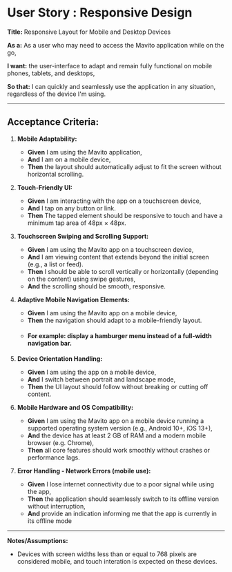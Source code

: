 # User Story : Responsive Design

**Title:** Responsive Layout for Mobile and Desktop Devices

**As a:** As a user who may need to access the Mavito application while on the go,

**I want:** the user-interface to adapt and remain fully functional on mobile phones, tablets, and desktops,

**So that:** I can quickly and seamlessly use the application in any situation, regardless of the device I'm using.

---

## Acceptance Criteria:

1.  **Mobile Adaptability:**
    - **Given** I am using the Mavito application,
    - **And** I am on a mobile device,
    - **Then** the layout should automatically adjust to fit the screen without horizontal scrolling.

2.  **Touch-Friendly UI:**
    - **Given** I am interacting with the app on a touchscreen device,
    - **And** I tap on any button or link.
    - **Then** The tapped element should be responsive to touch and have a minimum tap area of 48px × 48px.

3.  **Touchscreen Swiping and Scrolling Support:**
    - **Given** I am using the Mavito app on a touchscreen device,
    - **And** I am viewing content that extends beyond the initial screen (e.g., a list or feed).
    - **Then** I should be able to scroll vertically or horizontally (depending on the content) using swipe gestures,
    - **And** the scrolling should be smooth, responsive.

4.  **Adaptive Mobile Navigation Elements:**
    - **Given** I am using the Mavito app on a mobile device,
    - **Then** the navigation should adapt to a mobile-friendly layout.
    - #### For example: display a hamburger menu instead of a full-width navigation bar.

5.  **Device Orientation Handling:**
    - **Given** I am using the app on a mobile device,
    - **And** I switch between portrait and landscape mode,
    - **Then** the UI layout should follow without breaking or cutting off content.

6.  **Mobile Hardware and OS Compatibility:**
    - **Given** I am using the Mavito app on a mobile device running a supported operating system version (e.g., Android 10+, iOS 13+),
    - **And** the device has at least 2 GB of RAM and a modern mobile browser (e.g. Chrome),
    - **Then** all core features should work smoothly without crashes or performance lags.

7.  **Error Handling - Network Errors (mobile use):**
    - **Given** I lose internet connectivity due to a poor signal while using the app,
    - **Then** the application should seamlessly switch to its offline version without interruption,
    - **And** provide an indication informing me that the app is currently in its offline mode

---

**Notes/Assumptions:**

- Devices with screen widths less than or equal to 768 pixels are considered mobile, and touch interation is expected on these devices.
